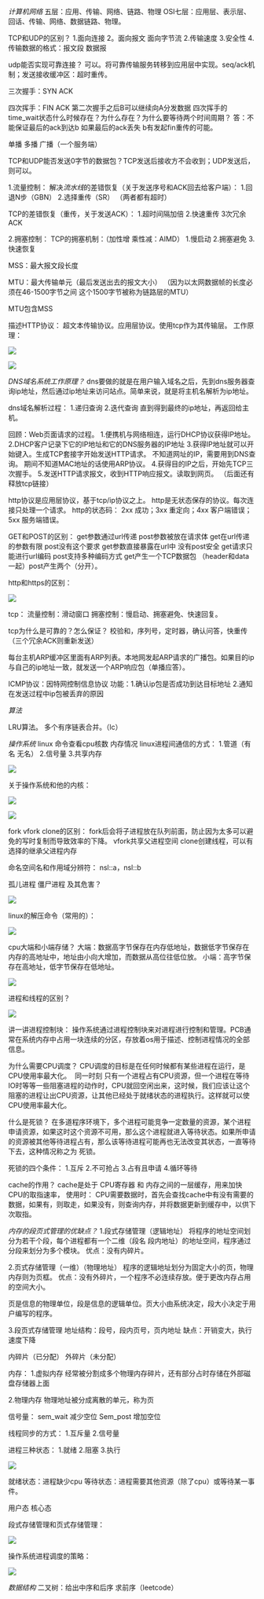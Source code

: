 *计算机网络*
五层：应用、传输、网络、链路、物理
OSI七层：应用层、表示层、回话、传输、网络、数据链路、物理。

TCP和UDP的区别？
1.面向连接 2。面向报文 面向字节流 2.传输速度 3.安全性 4.传输数据的格式：报文段 数据报 

udp能否实现可靠连接？
可以。将可靠传输服务转移到应用层中实现。seq/ack机制；发送接收缓冲区：超时重传。

三次握手：SYN ACK

四次挥手：FIN ACK 第二次握手之后B可以继续向A分发数据
四次挥手的time_wait状态什么时候存在？为什么存在？为什么要等待两个时间周期？
答：不能保证最后的ack到达b 如果最后的ack丢失 b有发起fin重传的可能。

单播 多播 广播（一个服务端）

TCP和UDP能否发送0字节的数据包？TCP发送后接收方不会收到；UDP发送后，则可以。

1.流量控制：
解决*流水线*的差错恢复（关于发送序号和ACK回去给客户端）：
1.回退N步（GBN）
2.选择重传（SR）
（两者都有超时）

TCP的差错恢复（重传，关于发送ACK）：
1.超时间隔加倍
2.快速重传 3次冗余ACK

2.拥塞控制：
TCP的拥塞机制：（加性增 乘性减：AIMD）
1.慢启动
2.拥塞避免
3.快速恢复

MSS：最大报文段长度

MTU：最大传输单元（最后发送出去的报文大小）
（因为以太网数据帧的长度必须在46-1500字节之间 这个1500字节被称为链路层的MTU）

MTU包含MSS

描述HTTP协议：
超文本传输协议。应用层协议。使用tcp作为其传输层。
工作原理：

![](media/16156484600640.jpg)


![](media/16156487457359.jpg)


*DNS域名系统工作原理？*
dns要做的就是在用户输入域名之后，先到dns服务器查询ip地址，然后通过ip地址来访问站点。简单来说，就是将主机名解析为ip地址。

dns域名解析过程：
1.递归查询
2.迭代查询
直到得到最终的ip地址，再返回给主机。


回顾：Web页面请求的过程。
1.便携机与网络相连，运行DHCP协议获得IP地址。
2.DHCP客户记录下它的IP地址和它的DNS服务器的IP地址
3.获得IP地址就可以开始键入。生成TCP套接字开始发送HTTP请求。
不知道网址的IP，需要用到DNS查询。
期间不知道MAC地址的话使用ARP协议。
4.获得目的IP之后，开始先TCP三次握手。
5.发送HTTP请求报文，收到HTTP响应报文。读取到网页。
（后面还有释放tcp链接）

http协议是应用层协议，基于tcp/ip协议之上。
http是无状态保存的协议。每次连接只处理一个请求。
http的状态码：
2xx 成功；3xx 重定向；4xx 客户端错误；5xx 服务端错误。

GET和POST的区别：
get参数通过url传递 post参数被放在请求体
get在url传递的参数有限 post没有这个要求
get参数直接暴露在url中 没有post安全
get请求只能进行url编码 post支持多种编码方式
get产生一个TCP数据包 （header和data一起）post产生两个（分开）。

http和https的区别：

![](media/16156537933854.jpg)

tcp：
流量控制：滑动窗口
拥塞控制：慢启动、拥塞避免、快速回复。

tcp为什么是可靠的？怎么保证？
校验和，序列号，定时器，确认问答，快重传（三个冗余ACK则重新发送）



每台主机ARP缓冲区里面有ARP列表。本地网发起ARP请求的广播包。如果目的ip与自己的ip地址一致，就发送一个ARP响应包（单播应答）。

ICMP协议：因特网控制信息协议
功能：1.确认ip包是否成功到达目标地址
2.通知在发送过程中ip包被丢弃的原因



*算法*

LRU算法。
多个有序链表合并。（lc）

*操作系统*
linux 命令查看cpu核数 内存情况
linux进程间通信的方式：
1.管道（有名 无名） 2.信号量 3.共享内存


![](media/16156543558297.jpg)

关于操作系统和他的内核：

![](media/16156548141355.jpg)


![](media/16156549630693.jpg)

fork vfork clone的区别：
fork后会将子进程放在队列前面，防止因为太多可以避免的写时复制而导致效率的下降。
vfork共享父进程空间
clone创建线程，可以有选择的继承父进程内存

命名空间名和作用域分辨符：
nsl::a，nsl::b

孤儿进程 僵尸进程 及其危害？

![](media/16156944044537.jpg)

linux的解压命令（常用的）：

![](media/16156972652857.jpg)

cpu大端和小端存储？
大端：数据高字节保存在内存低地址，数据低字节保存在内存的高地址中，地址由小向大增加，而数据从高位往低位放。
小端：高字节保存在高地址，低字节保存在低地址。

![](media/16156984841683.jpg)




进程和线程的区别？

![](media/16152990107454.jpg)

讲一讲进程控制块：
操作系统通过进程控制块来对进程进行控制和管理。PCB通常在系统内存中占用一块连续的分区，存放着os用于描述、控制进程情况的全部信息。

为什么需要CPU调度？
CPU调度的目标是在任何时候都有某些进程在运行，是CPU使用率最大化。  同一时刻 只有一个进程占有CPU资源，但一个进程在等待IO时等等一些阻塞进程的动作时，CPU就回空闲出来，这时候，我们应该让这个阻塞的进程让出CPU资源，让其他已经处于就绪状态的进程执行。这样就可以使CPU使用率最大化。

什么是死锁？
在多道程序环境下，多个进程可能竞争一定数量的资源，某个进程申请资源，如果这时这个资源不可用，那么这个进程就进入等待状态。如果所申请的资源被其他等待进程占有，那么该等待进程可能再也无法改变其状态，一直等待下去，这种情况称之为 死锁。

死锁的四个条件：
1.互斥 2.不可抢占 3.占有且申请 4.循环等待

cache的作用？
cache是处于 CPU寄存器 和 内存之间的一层缓存，用来加快CPU的取指速率， 使用时： CPU需要数据时，首先会查找cache中有没有需要的数据，如果有，则取走，如果没有，则查询内存，并将数据更新到缓存中，以供下次取指。

*内存的段页式管理的优缺点？*
1.段式存储管理（逻辑地址）
将程序的地址空间划分为若干个段，每个进程都有一个二维（段名 段内地址）的地址空间，程序通过分段来划分为多个模块。
优点：没有内碎片。


2.页式存储管理（一维）（物理地址）
程序的逻辑地址划分为固定大小的页，物理内存则为页框。
优点：没有外碎片，一个程序不必连续存放。便于更改内存占用的空间大小。

页是信息的物理单位，段是信息的逻辑单位。页大小由系统决定，段大小决定于用户编写的程序。

3.段页式存储管理
地址结构：段号，段内页号，页内地址
缺点：开销变大，执行速度下降

内碎片（已分配） 外碎片（未分配）

内存：
1.虚拟内存
经常被分割成多个物理内存碎片，还有部分占时存储在外部磁盘存储器上面

2.物理内存
物理地址被分成离散的单元，称为页

信号量：
sem_wait 减少空位
Sem_post 增加空位

线程同步的方式：
1.互斥量
2.信号量

进程三种状态：
1.就绪 2.阻塞 3.执行

![](media/16157151183692.jpg)

就绪状态：进程缺少cpu 等待状态：进程需要其他资源（除了cpu）或等待某一事件。

用户态
核心态

段式存储管理和页式存储管理：

![](media/16157157199137.jpg)

操作系统进程调度的策略：

![](media/16157158537922.jpg)




*数据结构*
二叉树：给出中序和后序 求前序（leetcode）

